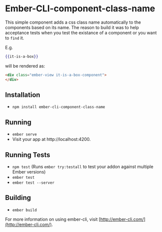 # Ember-CLI-component-class-name

This simple component adds a css class name automatically to the components based on its name. The reason to build it was to help acceptance tests when you test the existance of a component or you want to `find` it.

E.g.
```hbs
{{it-is-a-box}}
```

will be rendered as:
```html
<div class="ember-view it-is-a-box-component">
</div>

```

## Installation

* `npm install ember-cli-component-class-name`

## Running

* `ember serve`
* Visit your app at http://localhost:4200.

## Running Tests

* `npm test` (Runs `ember try:testall` to test your addon against multiple Ember versions)
* `ember test`
* `ember test --server`

## Building

* `ember build`

For more information on using ember-cli, visit [http://ember-cli.com/](http://ember-cli.com/).
